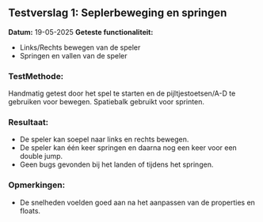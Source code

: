 ## Testverslag 1: Seplerbeweging en springen

**Datum:** 19-05-2025
**Geteste functionaliteit:**

- Links/Rechts bewegen van de speler
- Springen en vallen van de speler

### TestMethode:

Handmatig getest door het spel te starten en de pijltjestoetsen/A-D te gebruiken voor bewegen. Spatiebalk gebruikt voor sprinten.

### Resultaat:
- De speler kan soepel naar links en rechts bewegen.
- De speler kan één keer springen en daarna nog een keer voor een double jump.
- Geen bugs gevonden bij het landen of tijdens het springen.

### Opmerkingen:
- De snelheden voelden goed aan na het aanpassen van de properties en floats.